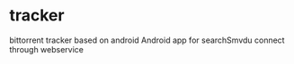 # tracker
bittorrent tracker based on android
Android app for searchSmvdu connect through webservice
